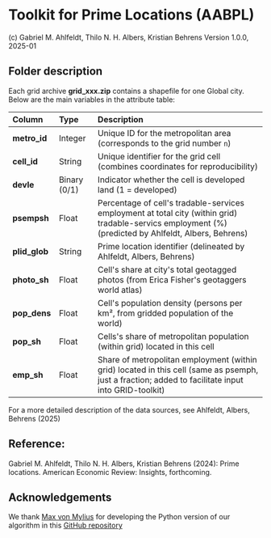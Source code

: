 # Toolkit for Prime Locations (AABPL)
(c) Gabriel M. Ahlfeldt, Thilo N. H. Albers, Kristian Behrens
Version 1.0.0, 2025-01

## Folder description

Each grid archive **grid_xxx.zip**  contains a shapefile for one Global city.  
Below are the main variables in the attribute table:

| Column | Type | Description |
|:--------|:------|:-------------|
| **metro_id** | Integer | Unique ID for the metropolitan area (corresponds to the grid number `n`) |
| **cell_id** | String | Unique identifier for the grid cell (combines coordinates for reproducibility) |
| **devle** | Binary (0/1) | Indicator whether the cell is developed land (1 = developed) |
| **psempsh** | Float | Percentage of cell's tradable-services employment at total city  (within grid)  tradable-servics employment (%) (predicted by Ahlfeldt, Albers, Behrens) |
| **plid_glob** | String | Prime location identifier (delineated by Ahlfeldt, Albers, Behrens)  |
| **photo_sh** | Float | Cell's share at city's total geotagged photos  (from Erica Fisher's geotaggers world atlas) |
| **pop_dens** | Float | Cell's population density (persons per km², from gridded population of the world)  |
| **pop_sh** | Float | Cells's share of metropolitan population (within grid) located in this cell |
| **emp_sh** | Float | Share of metropolitan employment  (within grid) located in this cell (same as psemph, just a fraction; added to facilitate input into GRID-toolkit) |

For a more detailed description of the data sources, see Ahlfeldt, Albers, Behrens (2025)

## Reference: 

Gabriel M. Ahlfeldt, Thilo N. H. Albers, Kristian Behrens (2024): Prime locations. American Economic Review: Insights, forthcoming.

## Acknowledgements
We thank [Max von Mylius](https://github.com/maximylius) for developing the Python version of our algorithm in this [GitHub repository](https://github.com/Ahlfeldt/AABPL-toolkit-python)
